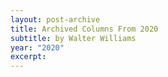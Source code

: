 ```yaml
---
layout: post-archive
title: Archived Columns From 2020
subtitle: by Walter Williams
year: "2020"
excerpt:
---
```

